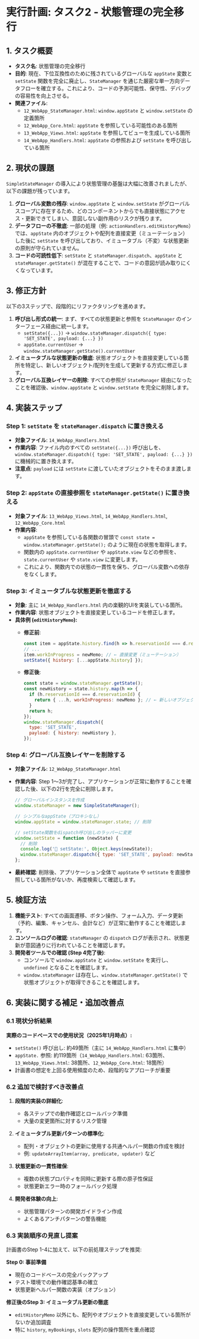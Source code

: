 # 実行計画: タスク2 - 状態管理の完全移行

## 1. タスク概要

- **タスク名**: 状態管理の完全移行
- **目的**: 現在、下位互換性のために残されているグローバルな `appState` 変数と `setState`
  関数を完全に廃止し、`StateManager`
  を通じた厳密な単一方向データフローを確立する。これにより、コードの予測可能性、保守性、デバッグの容易性を向上させる。
- **関連ファイル**:
  - `12_WebApp_StateManager.html`: `window.appState` と `window.setState` の定義箇所
  - `12_WebApp_Core.html`: `appState` を参照している可能性のある箇所
  - `13_WebApp_Views.html`: `appState` を参照してビューを生成している箇所
  - `14_WebApp_Handlers.html`: `appState` の参照および `setState` を呼び出している箇所

## 2. 現状の課題

`SimpleStateManager` の導入により状態管理の基盤は大幅に改善されましたが、以下の課題が残っています。

1. **グローバル変数の残存**: `window.appState` と `window.setState`
    がグローバルスコープに存在するため、どのコンポーネントからでも直接状態にアクセス・更新できてしまい、意図しない副作用のリスクが残ります。
2. **データフローの不徹底**: 一部の処理（例: `actionHandlers.editHistoryMemo`）では、`appState`
    内のオブジェクトや配列を直接変更（ミューテーション）した後に `setState`
    を呼び出しており、イミュータブル（不変）な状態更新の原則が守られていません。
3. **コードの可読性低下**: `setState` と `stateManager.dispatch`、`appState` と
    `stateManager.getState()` が混在することで、コードの意図が読み取りにくくなっています。

## 3. 修正方針

以下の3ステップで、段階的にリファクタリングを進めます。

1. **呼び出し形式の統一**: まず、すべての状態更新と参照を `StateManager`
    のインターフェース経由に統一します。
    - `setState({...})` → `window.stateManager.dispatch({ type: 'SET_STATE', payload: {...} })`
    - `appState.currentUser` → `window.stateManager.getState().currentUser`
2. **イミュータブルな状態更新の徹底**: 状態オブジェクトを直接変更している箇所を特定し、新しいオブジェクト/配列を生成して更新する方式に修正します。
3. **グローバル互換レイヤーの削除**: すべての参照が `StateManager`
    経由になったことを確認後、`window.appState` と `window.setState` を完全に削除します。

## 4. 実装ステップ

### Step 1: `setState` を `stateManager.dispatch` に置き換える

- **対象ファイル**: `14_WebApp_Handlers.html`
- **作業内容**: ファイル内のすべての `setState({...})`
  呼び出しを、`window.stateManager.dispatch({ type: 'SET_STATE', payload: {...} })`
  に機械的に置き換えます。
- **注意点**: `payload` には `setState` に渡していたオブジェクトをそのまま渡します。

### Step 2: `appState` の直接参照を `stateManager.getState()` に置き換える

- **対象ファイル**: `13_WebApp_Views.html`, `14_WebApp_Handlers.html`, `12_WebApp_Core.html`
- **作業内容**:
  - `appState` を参照している各関数の冒頭で `const state = window.stateManager.getState();`
    のように現在の状態を取得します。
  - 関数内の `appState.currentUser` や `appState.view` などの参照を、`state.currentUser` や
    `state.view` に変更します。
  - これにより、関数内での状態の一貫性を保ち、グローバル変数への依存をなくします。

### Step 3: イミュータブルな状態更新を徹底する

- **対象**: 主に `14_WebApp_Handlers.html` 内の楽観的UIを実装している箇所。
- **作業内容**: 状態オブジェクトを直接変更しているコードを修正します。
- **具体例 (`editHistoryMemo`):**
  - **修正前**:

    ```javascript
    const item = appState.history.find(h => h.reservationId === d.reservationId);
    // ...
    item.workInProgress = newMemo; // ← 直接変更（ミューテーション）
    setState({ history: [...appState.history] });
    ```

  - **修正後**:

    ```javascript
    const state = window.stateManager.getState();
    const newHistory = state.history.map(h => {
      if (h.reservationId === d.reservationId) {
        return { ...h, workInProgress: newMemo }; // ← 新しいオブジェクトを返す
      }
      return h;
    });
    window.stateManager.dispatch({
      type: 'SET_STATE',
      payload: { history: newHistory },
    });
    ```

### Step 4: グローバル互換レイヤーを削除する

- **対象ファイル**: `12_WebApp_StateManager.html`
- **作業内容**: Step
  1〜3が完了し、アプリケーションが正常に動作することを確認した後、以下の2行を完全に削除します。

  ```javascript
  // グローバルインスタンスを作成
  window.stateManager = new SimpleStateManager();

  // シンプルなappState（プロキシなし）
  window.appState = window.stateManager.state; // 削除

  // setState関数をdispatch呼び出しのラッパーに変更
  window.setState = function (newState) {
    // 削除
    console.log('🔄 setState:', Object.keys(newState));
    window.stateManager.dispatch({ type: 'SET_STATE', payload: newState });
  };
  ```

- **最終確認**: 削除後、アプリケーション全体で `appState` や `setState`
  を直接参照している箇所がないか、再度検索して確認します。

## 5. 検証方法

1. **機能テスト**: すべての画面遷移、ボタン操作、フォーム入力、データ更新（予約、編集、キャンセル、会計など）が正常に動作することを確認します。
2. **コンソールログの確認**: `stateManager` の `dispatch`
    ログが表示され、状態更新が意図通りに行われていることを確認します。
3. **開発者ツールでの確認 (Step 4完了後)**:
    - コンソールで `window.appState` と `window.setState` を実行し、`undefined`
      となることを確認します。
    - `window.stateManager` は存在し、`window.stateManager.getState()`
      で状態オブジェクトが取得できることを確認します。

## 6. 実装に関する補足・追加改善点

### 6.1 現状分析結果

**実際のコードベースでの使用状況（2025年1月時点）:**

- `setState()` 呼び出し: 約49箇所（主に `14_WebApp_Handlers.html` に集中）
- `appState.` 参照: 約119箇所（`14_WebApp_Handlers.html`: 63箇所、`13_WebApp_Views.html`:
  38箇所、`12_WebApp_Core.html`: 18箇所）
- 計画書の想定を上回る使用頻度のため、段階的なアプローチが重要

### 6.2 追加で検討すべき改善点

1. **段階的実装の詳細化**:
   - 各ステップでの動作確認とロールバック準備
   - 大量の変更箇所に対するリスク管理

2. **イミュータブル更新パターンの標準化**:
   - 配列・オブジェクトの更新に使用する共通ヘルパー関数の作成を検討
   - 例: `updateArrayItem(array, predicate, updater)` など

3. **状態更新の一貫性確保**:
   - 複数の状態プロパティを同時に更新する際の原子性保証
   - 状態更新エラー時のフォールバック処理

4. **開発者体験の向上**:
   - 状態管理パターンの開発ガイドライン作成
   - よくあるアンチパターンの警告機能

### 6.3 実装順序の見直し提案

計画書のStep 1-4に加えて、以下の前処理ステップを推奨:

**Step 0: 事前準備**

- 現在のコードベースの完全バックアップ
- テスト環境での動作確認基準の確立
- 状態更新ヘルパー関数の実装（オプション）

**修正後のStep 3: イミュータブル更新の徹底**

- `editHistoryMemo` 以外にも、配列やオブジェクトを直接変更している箇所がないか追加調査
- 特に `history`, `myBookings`, `slots` 配列の操作箇所を重点確認
